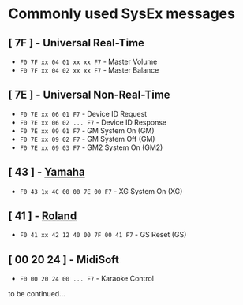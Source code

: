 # Commonly used SysEx messages

## [ 7F ] - Universal Real-Time
- `F0 7F xx 04 01 xx xx F7` - Master Volume
- `F0 7F xx 04 02 xx xx F7` - Master Balance

## [ 7E ] - Universal Non-Real-Time
- `F0 7E xx 06 01 F7` - Device ID Request
- `F0 7E xx 06 02 ... F7` - Device ID Response
- `F0 7E xx 09 01 F7` - GM System On (GM)
- `F0 7E xx 09 02 F7` - GM System Off (GM)
- `F0 7E xx 09 03 F7` - GM2 System On (GM2)

## [ 43 ] - [Yamaha](43.md)
- `F0 43 1x 4C 00 00 7E 00 F7` - XG System On (XG)

## [ 41 ] - [Roland](41.md)
- `F0 41 xx 42 12 40 00 7F 00 41 F7` - GS Reset (GS)

## [ 00 20 24 ] - MidiSoft
- `F0 00 20 24 00 ... F7` - Karaoke Control

to be continued...